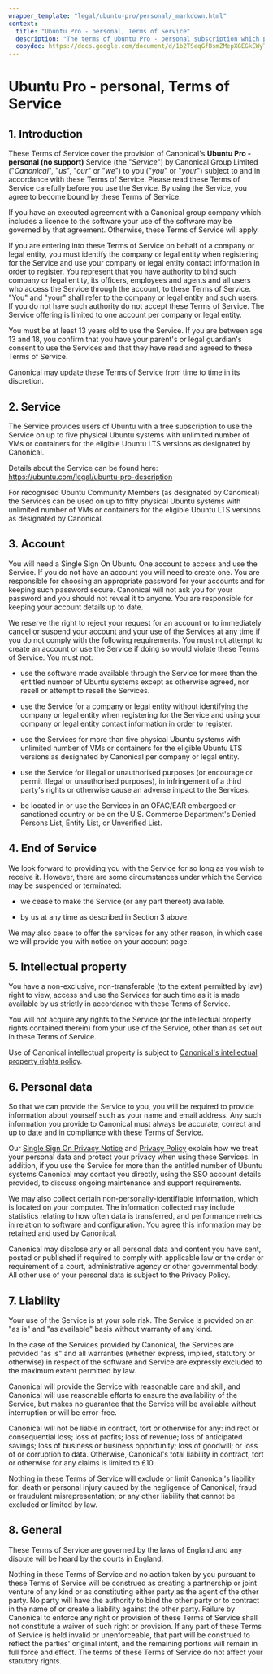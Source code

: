 ```yaml
---
wrapper_template: "legal/ubuntu-pro/personal/_markdown.html"
context:
  title: "Ubuntu Pro - personal, Terms of Service"
  description: "The terms of Ubuntu Pro - personal subscription which provides users of Ubuntu with Ubuntu Pro with no support on up to five physical Ubuntu systems for the eligible LTS release. And up to 50 machines for official Ubuntu Community members."
  copydoc: https://docs.google.com/document/d/1b2TSeqGfBsmZMepXGEGkEWyTDo0M5aHmyqaQIzEZfPs/edit
---
```


# Ubuntu Pro - personal, Terms of Service

## 1. Introduction

These Terms of Service cover the provision of Canonical's **Ubuntu Pro - personal (no support)** Service (the "<dfn>Service</dfn>") by Canonical Group Limited ("<dfn>Canonical</dfn>", "<dfn>us</dfn>", "<dfn>our</dfn>" or "<dfn>we</dfn>") to you ("<dfn>you</dfn>" or "<dfn>your</dfn>") subject to and in accordance with these Terms of Service. Please read these Terms of Service carefully before you use the Service. By using the Service, you agree to become bound by these Terms of Service.

If you have an executed agreement with a Canonical group company which includes a licence to the software your use of the software may be governed by that agreement. Otherwise, these Terms of Service will apply.

If you are entering into these Terms of Service on behalf of a company or legal entity, you must identify the company or legal entity when registering for the Service and use your company or legal entity contact information in order to register. You represent that you have authority to bind such company or legal entity, its officers, employees and agents and all users who access the Service through the account, to these Terms of Service. "You" and "your" shall refer to the company or legal entity and such users. If you do not have such authority do not accept these Terms of Service. The Service offering is limited to one account per company or legal entity.

You must be at least 13 years old to use the Service. If you are between age 13 and 18, you confirm that you have your parent's or legal guardian's consent to use the Services and that they have read and agreed to these Terms of Service.

Canonical may update these Terms of Service from time to time in its discretion.

## 2. Service

The Service provides users of Ubuntu with a free subscription to use the Service on up to five physical Ubuntu systems with unlimited number of VMs or containers for the eligible Ubuntu LTS versions as designated by Canonical.

Details about the Service can be found here: https://ubuntu.com/legal/ubuntu-pro-description

For recognised Ubuntu Community Members (as designated by Canonical) the Services can be used on up to fifty physical Ubuntu systems with unlimited number of VMs or containers for the eligible Ubuntu LTS versions as designated by Canonical.

## 3. Account

You will need a Single Sign On Ubuntu One account to access and use the Service. If you do not have an account you will need to create one. You are responsible for choosing an appropriate password for your accounts and for keeping such password secure. Canonical will not ask you for your password and you should not reveal it to anyone. You are responsible for keeping your account details up to date.

We reserve the right to reject your request for an account or to immediately cancel or suspend your account and your use of the Services at any time if you do not comply with the following requirements. You must not attempt to create an account or use the Service if doing so would violate these Terms of Service. You must not:

- use the software made available through the Service for more than the entitled number of Ubuntu systems except as otherwise agreed, nor resell or attempt to resell the Services.

- use the Service for a company or legal entity without identifying the company or legal entity when registering for the Service and using your company or legal entity contact information in order to register.

- use the Services for more than five physical Ubuntu systems with unlimited number of VMs or containers for the eligible Ubuntu LTS versions as designated by Canonical per company or legal entity.

- use the Service for illegal or unauthorised purposes (or encourage or permit illegal or unauthorised purposes), in infringement of a third party's rights or otherwise cause an adverse impact to the Services.

- be located in or use the Services in an OFAC/EAR embargoed or sanctioned country or be on the U.S. Commerce Department's Denied Persons List, Entity List, or Unverified List.

## 4. End of Service

We look forward to providing you with the Service for so long as you wish to receive it. However, there are some circumstances under which the Service may be suspended or terminated:

- we cease to make the Service (or any part thereof) available.

- by us at any time as described in Section 3 above.

We may also cease to offer the services for any other reason, in which case we will provide you with notice on your account page.

## 5. Intellectual property

You have a non-exclusive, non-transferable (to the extent permitted by law) right to view, access and use the Services for such time as it is made available by us strictly in accordance with these Terms of Service.

You will not acquire any rights to the Service (or the intellectual property rights contained therein) from your use of the Service, other than as set out in these Terms of Service.

Use of Canonical intellectual property is subject to [Canonical's intellectual property rights policy](/legal/intellectual-property-policy).

## 6. Personal data

So that we can provide the Service to you, you will be required to provide information about yourself such as your name and email address. Any such information you provide to Canonical must always be accurate, correct and up to date and in compliance with these Terms of Service.

Our [Single Sign On Privacy Notice](/legal/data-privacy/sso) and [Privacy Policy](/legal/terms-and-policies/privacy-policy) explain how we treat your personal data and protect your privacy when using these Services. In addition, if you use the Service for more than the entitled number of Ubuntu systems Canonical may contact you directly, using the SSO account details provided, to discuss ongoing maintenance and support requirements.

We may also collect certain non-personally-identifiable information, which is located on your computer. The information collected may include statistics relating to how often data is transferred, and performance metrics in relation to software and configuration. You agree this information may be retained and used by Canonical.

Canonical may disclose any or all personal data and content you have sent, posted or published if required to comply with applicable law or the order or requirement of a court, administrative agency or other governmental body. All other use of your personal data is subject to the Privacy Policy.

## 7. Liability

Your use of the Service is at your sole risk. The Service is provided on an "as is" and "as available" basis without warranty of any kind.

In the case of the Services provided by Canonical, the Services are provided "as is" and all warranties (whether express, implied, statutory or otherwise) in respect of the software and Service are expressly excluded to the maximum extent permitted by law.

Canonical will provide the Service with reasonable care and skill, and Canonical will use reasonable efforts to ensure the availability of the Service, but makes no guarantee that the Service will be available without interruption or will be error-free.

Canonical will not be liable in contract, tort or otherwise for any: indirect or consequential loss; loss of profits; loss of revenue; loss of anticipated savings; loss of business or business opportunity; loss of goodwill; or loss of or corruption to data. Otherwise, Canonical's total liability in contract, tort or otherwise for any claims is limited to £10.

Nothing in these Terms of Service will exclude or limit Canonical's liability for: death or personal injury caused by the negligence of Canonical; fraud or fraudulent misrepresentation; or any other liability that cannot be excluded or limited by law.

## 8. General

These Terms of Service are governed by the laws of England and any dispute will be heard by the courts in England.

Nothing in these Terms of Service and no action taken by you pursuant to these Terms of Service will be construed as creating a partnership or joint venture of any kind or as constituting either party as the agent of the other party. No party will have the authority to bind the other party or to contract in the name of or create a liability against the other party. Failure by Canonical to enforce any right or provision of these Terms of Service shall not constitute a waiver of such right or provision. If any part of these Terms of Service is held invalid or unenforceable, that part will be construed to reflect the parties' original intent, and the remaining portions will remain in full force and effect. The terms of these Terms of Service do not affect your statutory rights.

